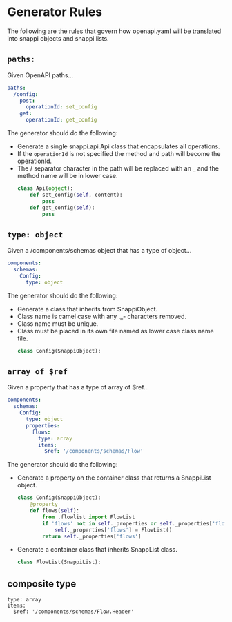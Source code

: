 # Generator Rules
The following are the rules that govern how openapi.yaml will 
be translated into snappi objects and snappi lists.

## `paths:`
Given OpenAPI paths...
```yaml
paths:
  /config:
    post:
      operationId: set_config
    get:
      operationId: get_config
```
The generator should do the following:
- Generate a single snappi.api.Api class that encapsulates all operations.
- If the `operationId` is not specified the method and path will become the operationId.
- The / separator character in the path will be replaced with an _ and the method name
will be in lower case.
    ```python
    class Api(object):
        def set_config(self, content):
            pass
        def get_config(self):
            pass
    ```

## `type: object`
Given a /components/schemas object that has a type of object...
```yaml
components:
  schemas:
    Config:
      type: object
```
The generator should do the following:
- Generate a class that inherits from SnappiObject.
- Class name is camel case with any ._- characters removed.
- Class name must be unique.
- Class must be placed in its own file named as lower case class name file.
    ```python
    class Config(SnappiObject):
    ```

## `array of $ref`
Given a property that has a type of array of $ref...
```yaml
components:
  schemas:
    Config:
      type: object
      properties:
        flows:
          type: array
          items:
            $ref: '/components/schemas/Flow'
```
The generator should do the following:
- Generate a property on the container class that returns a SnappiList object.
    ```python
    class Config(SnappiObject):
        @property
        def flows(self):
            from .flowlist import FlowList
            if 'flows' not in self._properties or self._properties['flows'] is None:
                self._properties['flows'] = FlowList()
            return self._properties['flows']
    ```
- Generate a container class that inherits SnappList class.
    ```python
    class FlowList(SnappiList):
    ```


## composite type
```
type: array
items:
  $ref: '/components/schemas/Flow.Header'
```




